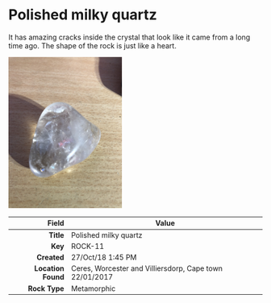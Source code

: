 # Polished milky quartz
It has amazing cracks inside the crystal that look like it came from a long time ago. The shape of the rock is just like a heart.
 


<img height="300px" src="10018.jpg"/>

|       Field | Value                   |
|------------:|-------------------------|
|   **Title** | Polished milky quartz |
|     **Key** | ROCK-11 |
| **Created** | 27/Oct/18 1:45 PM |
| **Location Found** | Ceres, Worcester and Villiersdorp, Cape town 22/01/2017 |
| **Rock Type** | Metamorphic |

        